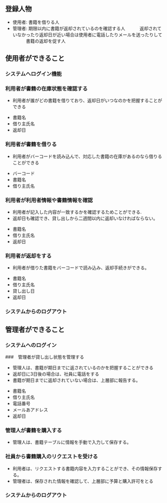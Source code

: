  ## 登録人物
  - 使用者: 書籍を借りる人
  - 管理者: 期限以内に書籍が返却されているのを確認する人
　　　返却されていなかったり返却日が近い場合は使用者に電話したりメールを送ったりして
　　　書籍の返却を促す人

 ## 使用者ができること
 ### システムへログイン機能

 ### 利用者が書籍の在庫状態を確認する
  - 利用者が誰がどの書籍を借りており、返却日がいつなのかを把握することができる
  * 書籍名
  * 借り主氏名
  * 返却日

 ### 利用者が書籍を借りる
  - 利用者がバーコードを読み込んで、対応した書籍の在庫があるのなら借りることができる
  * バーコード
  * 書籍名
  * 借り主氏名

 ### 利用者が利用者情報や書籍情報を確認
  - 利用者が記入した内容が一致するかを確認するためことができる.
  - 返却日も確認でき、貸し出しから二週間以内に返却いなければならない。
  * 書籍名
  * 借り主氏名
  * 返却日

 ### 利用者が返却をする
  - 利用者が借りた書籍をバーコードで読み込み、返却手続きができる。
  * 書籍名
  * 借り主氏名
  * 貸し出し日
  * 返却日

  ### システムからのログアウト

## 管理者ができること
 ### システムへのログイン

 ###　管理者が貸し出し状態を管理する
  - 管理人は、書籍が期日までに返されているのかを把握することができる
  - 返却日に3日後の場合は、社員に電話をする
  - 書籍が期日までに返却されていない場合は、上層部に報告する。
  * 書籍名
  * 借り主氏名
  * 電話番号
  * メールあアドレス
  * 返却日

 ### 管理人が書籍を購入する
 - 管理人は、書籍テーブルに情報を手動で入力して保存する。

 ### 社員から書籍購入のリクエストを受ける
 - 利用者は、リクエストする書籍内容を入力することができ、その情報保存する。
 - 管理者は、保存された情報を確認して、上層部に予算と購入許可をとる

 ### システムからのログアウト



